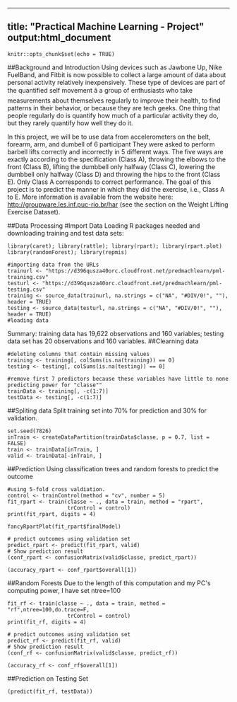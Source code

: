 
---
title: "Practical Machine Learning - Project"
output:html_document
---

```{r setup, include=FALSE}
knitr::opts_chunk$set(echo = TRUE)
```

##Background and Introduction
Using devices such as Jawbone Up, Nike FuelBand, and Fitbit is now possible to collect a large amount of data about personal activity relatively inexpensively. These type of devices are part of the quantified self movement â a group of enthusiasts who take measurements about themselves regularly to improve their health, to find patterns in their behavior, or because they are tech geeks. One thing that people regularly do is quantify how much of a particular activity they do, but they rarely quantify how well they do it.

In this project, we will be to use data from accelerometers on the belt, forearm, arm, and dumbell of 6 participant They were asked to perform barbell lifts correctly and incorrectly in 5 different ways. The five ways are exactly according to the specification (Class A), throwing the elbows to the front (Class B), lifting the dumbbell only halfway (Class C), lowering the dumbbell only halfway (Class D) and throwing the hips to the front (Class E). Only Class A corresponds to correct performance. The goal of this project is to predict the manner in which they did the exercise, i.e., Class A to E. More information is available from the website here: http://groupware.les.inf.puc-rio.br/har (see the section on the Weight Lifting Exercise Dataset).

##Data Processing
#Import Data
Loading R packages needed and downloading training and test data sets:
```{r, message=F,warning=F}
library(caret); library(rattle); library(rpart); library(rpart.plot)
library(randomForest); library(repmis)

#importing data from the URLs
trainurl <- "https://d396qusza40orc.cloudfront.net/predmachlearn/pml-training.csv"
testurl <- "https://d396qusza40orc.cloudfront.net/predmachlearn/pml-testing.csv"
training <- source_data(trainurl, na.strings = c("NA", "#DIV/0!", ""), header = TRUE)
testing <- source_data(testurl, na.strings = c("NA", "#DIV/0!", ""), header = TRUE)
#loading data
```
Summary: training data has 19,622 observations and 160 variables; testing data set has 20 observations and 160 variables.
##Clearning data
```{r, message=F,warning=F}
#deleting columns that contain missing values
training <- training[, colSums(is.na(training)) == 0]
testing <- testing[, colSums(is.na(testing)) == 0]

#remove first 7 predictors because these variables have little to none predicting power for "classe""
trainData <- training[, -c(1:7)]
testData <- testing[, -c(1:7)]

```

##Spliting data
Split training set into 70% for prediction and 30% for validation.
```{r}
set.seed(7826) 
inTrain <- createDataPartition(trainData$classe, p = 0.7, list = FALSE)
train <- trainData[inTrain, ]
valid <- trainData[-inTrain, ]
```
##Prediction
Using classification trees and random forests to predict the outcome
```{r}
#using 5-fold cross valdiation.
control <- trainControl(method = "cv", number = 5)
fit_rpart <- train(classe ~ ., data = train, method = "rpart", 
                   trControl = control)
print(fit_rpart, digits = 4)
```
```{r}
fancyRpartPlot(fit_rpart$finalModel)
```
```{r}
# predict outcomes using validation set
predict_rpart <- predict(fit_rpart, valid)
# Show prediction result
(conf_rpart <- confusionMatrix(valid$classe, predict_rpart))

(accuracy_rpart <- conf_rpart$overall[1])
```
##Random Forests
Due to the length of this computation and my PC's computing power, I have set ntree=100
```{r}
fit_rf <- train(classe ~ ., data = train, method = "rf",ntree=100,do.trace=F, 
                   trControl = control)
print(fit_rf, digits = 4)

# predict outcomes using validation set
predict_rf <- predict(fit_rf, valid)
# Show prediction result
(conf_rf <- confusionMatrix(valid$classe, predict_rf))

(accuracy_rf <- conf_rf$overall[1])
```
##Prediction on Testing Set
```{r}
(predict(fit_rf, testData))
```
